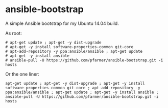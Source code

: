 # ansible-bootstrap

A simple Ansible bootstrap for my Ubuntu 14.04 build.

As root:

    # apt-get update ; apt-get -y dist-upgrade 
    # apt-get -y install software-properties-common git-core
    # apt-add-repository -y ppa:ansible/ansible ; apt-get update
    # apt-get -y install ansible
    # ansible-pull -U https://github.com/pfarmer/ansible-bootstrap.git -i hosts
    

Or the one liner:

    apt-get update ; apt-get -y dist-upgrade ; apt-get -y install software-properties-common git-core ; apt-add-repository -y ppa:ansible/ansible ; apt-get update ; apt-get -y install ansible ; ansible-pull -U https://github.com/pfarmer/ansible-bootstrap.git -i hosts
